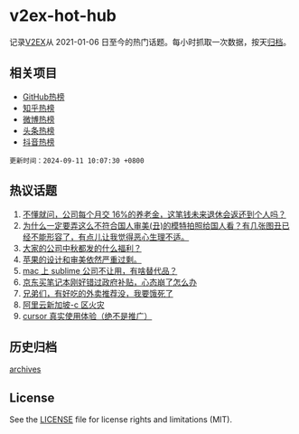 # v2ex-hot-hub

 记录[V2EX](https://www.v2ex.com/)从 2021-01-06 日至今的热门话题。每小时抓取一次数据，按天[归档](archives)。
 
 ## 相关项目

- [GitHub热榜](https://github.com/lonnyzhang423/github-hot-hub)
- [知乎热榜](https://github.com/lonnyzhang423/zhihu-hot-hub)
- [微博热榜](https://github.com/lonnyzhang423/weibo-hot-hub)
- [头条热榜](https://github.com/lonnyzhang423/toutiao-hot-hub)
- [抖音热榜](https://github.com/lonnyzhang423/douyin-hot-hub)


 `更新时间：2024-09-11 10:07:30 +0800`

## 热议话题

1. [不懂就问，公司每个月交 16%的养老金，这笔钱未来退休会返还到个人吗？](https://www.v2ex.com/t/1071578)
1. [为什么一定要弄这么不符合国人审美(丑)的模特拍照给国人看？有几张图丑已经不能形容了，有点儿让我觉得恶心生理不适。](https://www.v2ex.com/t/1071644)
1. [大家的公司中秋都发的什么福利？](https://www.v2ex.com/t/1071846)
1. [苹果的设计和审美依然严重过剩。](https://www.v2ex.com/t/1071593)
1. [mac 上 sublime 公司不让用，有啥替代品？](https://www.v2ex.com/t/1071565)
1. [京东买笔记本刚好错过政府补贴，心态崩了怎么办](https://www.v2ex.com/t/1071619)
1. [兄弟们，有好吃的外卖推荐没，我要饿死了](https://www.v2ex.com/t/1071576)
1. [阿里云新加坡-c 区火灾](https://www.v2ex.com/t/1071606)
1. [cursor 真实使用体验（绝不是推广）](https://www.v2ex.com/t/1071797)

## 历史归档

[archives](archives)

## License

See the [LICENSE](LICENSE) file for license rights and limitations (MIT).
